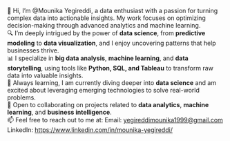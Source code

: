👋 Hi, I’m @Mounika Yegireddi, a data enthusiast with a passion for turning complex data into actionable insights. My work focuses on optimizing decision-making through advanced analytics and machine learning.  
🔍 I’m deeply intrigued by the power of **data science**, from **predictive modeling** to **data visualization**, and I enjoy uncovering patterns that help businesses thrive.  
📊 I specialize in **big data analysis**, **machine learning**, and **data storytelling**, using tools like **Python, SQL, and Tableau** to transform raw data into valuable insights.  
🌱 Always learning, I am currently diving deeper into **data science** and am excited about leveraging emerging technologies to solve real-world problems.  
💞️ Open to collaborating on projects related to **data analytics**, **machine learning**, and **business intelligence**.  
📫 Feel free to reach out to me at: Email: yegireddimounika1999@gmail.com LinkedIn: https://www.linkedin.com/in/mounika-yegireddi/
